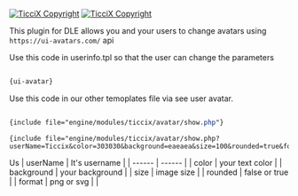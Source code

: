 [![TicciX Copyright](https://i.imgur.com/mzb8YWb.png)](https://github.com/Ticcix/) [![TicciX Copyright](https://camo.githubusercontent.com/4e46825f5519748c0efc0f74e7227de0579ce4c6/68747470733a2f2f692e696d6775722e636f6d2f4f77594b6f56622e706e67)](https://ticcix.github.io/download_page/)

This plugin for  DLE allows you and your users to change avatars using ``` https://ui-avatars.com/ ``` api 

Use this code in userinfo.tpl so that the user can change the parameters
```css 

{ui-avatar}

```

Use this code in our other temoplates file via see user avatar.
```css 

{include file="engine/modules/ticcix/avatar/show.php"}

```

``` 
{include file="engine/modules/ticcix/avatar/show.php?userName=Ticcix&color=303030&background=eaeaea&size=100&rounded=true&format=svg"}
```

Us
| userName | It's username |
| ------ | ------ |
| color | your text color  |
| background | your background |
| size | image size |
| rounded | false or true |
| format | png or svg | |
